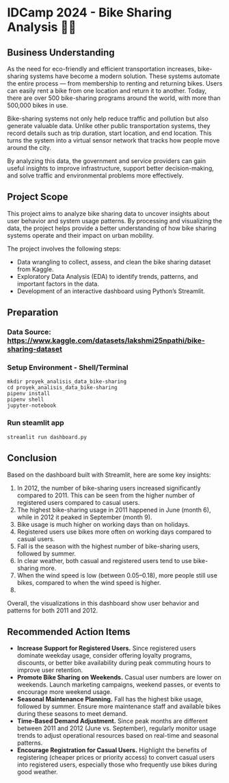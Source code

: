 # IDCamp 2024 - Bike Sharing Analysis 🚴‍♀️
## **Business Understanding**
As the need for eco-friendly and efficient transportation increases, bike-sharing systems have become a modern solution. These systems automate the entire process — from membership to renting and returning bikes. Users can easily rent a bike from one location and return it to another. Today, there are over 500 bike-sharing programs around the world, with more than 500,000 bikes in use.

Bike-sharing systems not only help reduce traffic and pollution but also generate valuable data. Unlike other public transportation systems, they record details such as trip duration, start location, and end location. This turns the system into a virtual sensor network that tracks how people move around the city.

By analyzing this data, the government and service providers can gain useful insights to improve infrastructure, support better decision-making, and solve traffic and environmental problems more effectively.

## **Project Scope**
This project aims to analyze bike sharing data to uncover insights about user behavior and system usage patterns. By processing and visualizing the data, the project helps provide a better understanding of how bike sharing systems operate and their impact on urban mobility.

The project involves the following steps:
* Data wrangling to collect, assess, and clean the bike sharing dataset from Kaggle.
* Exploratory Data Analysis (EDA) to identify trends, patterns, and important factors in the data.
* Development of an interactive dashboard using Python’s Streamlit.

## Preparation 
### Data Source: https://www.kaggle.com/datasets/lakshmi25npathi/bike-sharing-dataset

### Setup Environment - Shell/Terminal
```
mkdir proyek_analisis_data_bike-sharing
cd proyek_analisis_data_bike-sharing
pipenv install
pipenv shell
jupyter-notebook
```
### Run steamlit app
```
streamlit run dashboard.py
```

## Conclusion
Based on the dashboard built with Streamlit, here are some key insights:

1. In 2012, the number of bike-sharing users increased significantly compared to 2011. This can be seen from the higher number of registered users compared to casual users.
2. The highest bike-sharing usage in 2011 happened in June (month 6), while in 2012 it peaked in September (month 9).
3. Bike usage is much higher on working days than on holidays.
4. Registered users use bikes more often on working days compared to casual users.
5. Fall is the season with the highest number of bike-sharing users, followed by summer.
6. In clear weather, both casual and registered users tend to use bike-sharing more.
7. When the wind speed is low (between 0.05–0.18), more people still use bikes, compared to when the wind speed is higher.
8. 
Overall, the visualizations in this dashboard show user behavior and patterns for both 2011 and 2012.

## Recommended Action Items
* **Increase Support for Registered Users.** Since registered users dominate weekday usage, consider offering loyalty programs, discounts, or better bike availability during peak commuting hours to improve user retention.
* **Promote Bike Sharing on Weekends.** Casual user numbers are lower on weekends. Launch marketing campaigns, weekend passes, or events to encourage more weekend usage.
* **Seasonal Maintenance Planning.** Fall has the highest bike usage, followed by summer. Ensure more maintenance staff and available bikes during these seasons to meet demand.
* **Time-Based Demand Adjustment.** Since peak months are different between 2011 and 2012 (June vs. September), regularly monitor usage trends to adjust operational resources based on real-time and seasonal patterns.
* **Encourage Registration for Casual Users.** Highlight the benefits of registering (cheaper prices or priority access) to convert casual users into registered users, especially those who frequently use bikes during good weather.
